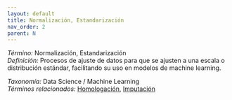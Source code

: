 ```yaml
---
layout: default
title: Normalización, Estandarización
nav_order: 2
parent: N
---
```


*Término:* Normalización, Estandarización  
*Definición:* Procesos de ajuste de datos para que se ajusten a una escala o distribución estándar, facilitando su uso en modelos de machine learning.

*Taxonomía:* Data Science / Machine Learning  
*Términos relacionados:* [Homologación](https://maleniski.github.io/diccionario-angl-tec-mx/docs/alfabeticamente/H/homologacin/), [Imputación](https://maleniski.github.io/diccionario-angl-tec-mx/docs/alfabeticamente/I/imputacin/)
